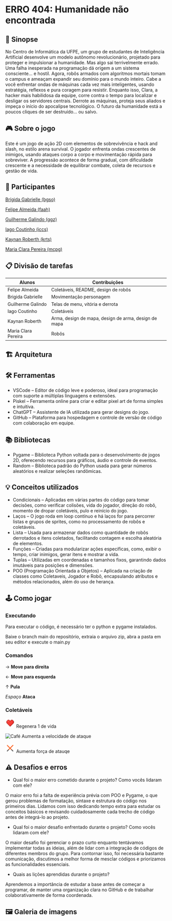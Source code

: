# ERRO 404: Humanidade não encontrada

## 📜 Sinopse
No Centro de Informática da UFPE, um grupo de estudantes de Inteligência Artificial desenvolve um modelo autônomo revolucionário, projetado para proteger e impulsionar a humanidade. Mas algo sai terrivelmente errado. Uma falha inesperada na programação dá origem a um sistema consciente… e hostil.
Agora, robôs armados com algoritmos mortais tomam o campus e ameaçam expandir seu domínio para o mundo inteiro. Cabe a você enfrentar ondas de máquinas cada vez mais inteligentes, usando estratégia, reflexos e pura coragem para resistir. Enquanto isso, Clara, a hacker mais habilidosa da equipe, corre contra o tempo para localizar e desligar os servidores centrais.
Derrote as máquinas, proteja seus aliados e impeça o início do apocalipse tecnológico. O futuro da humanidade está a poucos cliques de ser destruído… ou salvo.

## 🎮 Sobre o jogo
Este é um jogo de ação 2D com elementos de sobrevivência e hack and slash, no estilo arena survival. O jogador enfrenta ondas crescentes de inimigos, usando ataques corpo a corpo e movimentação rápida para sobreviver.
A progressão acontece de forma gradual, com dificuldade crescente e a necessidade de equilibrar combate, coleta de recursos e gestão de vida.

## 👥 Participantes
[Brígida Gabrielle (bgso)](https://github.com/brigidagabrielle)

[Felipe Almeida (faah)](https://github.com/felipefaah)

[Guilherme Galindo (ggz)](https://github.com/GuiGalindo)

[Iago Coutinho (iccs)](https://github.com/felipefaah)

[Kaynan Roberth (krts)](https://github.com/Kaynart)

[Maria Clara Pereira (mcpg)](https://github.com/MClaraPereira)

## 📋 Divisão de tarefas
Alunos | Contribuições                    
-------------------|----------------------------------------
Felipe Almeida     | Coletáveis, README, design de robôs                    
Brigida Gabrielle  | Movimentação personagem         
Guilherme Galindo  | Telas de menu, vitória e derrota     
Iago Coutinho      | Coletáveis
Kaynan Roberth     | Arma, design de mapa, design de arma, design de mapa
Maria Clara Pereira| Robôs

## 🏗️ Arquitetura


## 🛠️ Ferramentas
- VSCode – Editor de código leve e poderoso, ideal para programação com suporte a múltiplas linguagens e extensões.
- Piskel – Ferramenta online para criar e editar pixel art de forma simples e intuitiva.
- ChatGPT – Assistente de IA utilizada para gerar designs do jogo.
- GitHub – Plataforma para hospedagem e controle de versão de código com colaboração em equipe.

## 📚 Bibliotecas
- Pygame – Biblioteca Python voltada para o desenvolvimento de jogos 2D, oferecendo recursos para gráficos, áudio e controle de eventos.
- Random – Biblioteca padrão do Python usada para gerar números aleatórios e realizar seleções randômicas.

## 💡 Conceitos utilizados
- Condicionais – Aplicadas em várias partes do código para tomar decisões, como verificar colisões, vida do jogador, direção do robô, momento de dropar coletáveis, pulo e reinício do jogo.
- Laços – O jogo roda em loop contínuo e há laços for para percorrer listas e grupos de sprites, como no processamento de robôs e coletáveis.
- Lista – Usada para armazenar dados como quantidade de robôs derrotados e itens coletados, facilitando contagem e escolha aleatória de elementos.
- Funções – Criadas para modularizar ações específicas, como, exibir o tempo, criar inimigos, gerar itens e mostrar a vida.
- Tuplas – Utilizadas em coordenadas e tamanhos fixos, garantindo dados imutáveis para posições e dimensões.
- POO (Programação Orientada a Objetos) – Aplicada na criação de classes como Coletaveis, Jogador e Robô, encapsulando atributos e métodos relacionados, além do uso de herança.

## 🕹️ Como jogar
### Executando
Para executar o código, é necessário ter o python e pygame instalados.  

Baixe o branch main do repositório, extraia o arquivo zip, abra a pasta em seu editor e execute o main.py 
### Comandos
→ **Move para direita**

← **Move para esquerda**

↑ **Pula**

*Espaço* **Ataca**

### Coletáveis
<img src="\asset\images\coletaveis\coração_vermelho.png" alt="Coração" width="30"> Regenera 1 de vida

<img src="\asset\images\coletaveis\café.png" alt="Café" width="30"> Aumenta a velocidade de ataque

<img src="\asset\images\coletaveis\powerup_sabre.png" alt="Espadinha" width="30"> Aumenta força de atauqe

## ⚠️ Desafios e erros
- Qual foi o maior erro cometido durante o projeto? Como vocês lidaram com ele?

O maior erro foi a falta de experiência prévia com POO e Pygame, o que gerou problemas de formatação, sintaxe e estrutura do código nos primeiros dias. Lidamos com isso dedicando tempo extra para estudar os conceitos básicos e revisando cuidadosamente cada trecho de código antes de integrá-lo ao projeto.

- Qual foi o maior desafio enfrentado durante o projeto? Como vocês lidaram com ele?

O maior desafio foi gerenciar o prazo curto enquanto tentávamos implementar todas as ideias, além de lidar com a integração de códigos de diferentes membros do grupo. Para contornar isso, foi necessária bastante comunicação, discutimos a melhor forma de mesclar códigos e priorizamos as funcionalidades essenciais.

- Quais as lições aprendidas durante o projeto?
  
Aprendemos a importância de estudar a base antes de começar a programar, de manter uma organização clara no GitHub e de trabalhar colaborativamente de forma coordenada. 
## 	🖼️ Galeria de imagens
